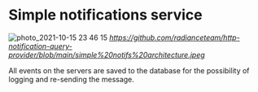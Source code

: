 # Simple notifications service 
![photo_2021-10-15 23 46 15](https://user-images.githubusercontent.com/12598254/137552228-c3679753-0f22-4f81-ad17-72fd9ce35049.jpeg)
_https://github.com/radianceteam/http-notification-query-provider/blob/main/simple%20notifs%20architecture.jpeg_

All events on the servers are saved to the database for the possibility of logging and re-sending the message.
